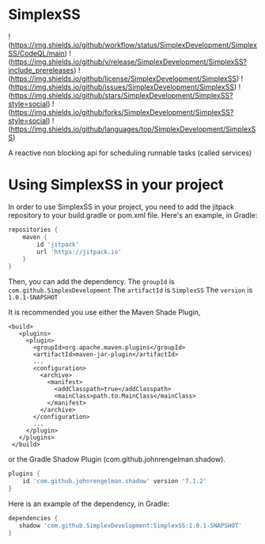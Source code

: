 # SimplexSS
 !(https://img.shields.io/github/workflow/status/SimplexDevelopment/SimplexSS/CodeQL/main) !(https://img.shields.io/github/v/release/SimplexDevelopment/SimplexSS?include_prereleases) !(https://img.shields.io/github/license/SimplexDevelopment/SimplexSS) !(https://img.shields.io/github/issues/SimplexDevelopment/SimplexSS) !(https://img.shields.io/github/stars/SimplexDevelopment/SimplexSS?style=social) !(https://img.shields.io/github/forks/SimplexDevelopment/SimplexSS?style=social) !(https://img.shields.io/github/languages/top/SimplexDevelopment/SimplexSS)

 A reactive non blocking api for scheduling runnable tasks (called services)
 
# Using SimplexSS in your project
 In order to use SimplexSS in your project, you need to add the jitpack repository to your build.gradle or pom.xml file.
 Here's an example, in Gradle:
 
 ```gradle
 repositories {
     maven {
         id 'jitpack'
         url 'https://jitpack.io'
     }
 }
 ```
 
 Then, you can add the dependency.
 The `groupId` is `com.github.SimplexDevelopment`
 The `artifactId` is `SimplexSS`
 The `version` is `1.0.1-SNAPSHOT`
 
 It is recommended you use either the Maven Shade Plugin, 
 
 ```maven
 <build>
    <plugins>
      <plugin>
        <groupId>org.apache.maven.plugins</groupId>
        <artifactId>maven-jar-plugin</artifactId>
        ...
        <configuration>
          <archive>
            <manifest>
              <addClasspath>true</addClasspath>
              <mainClass>path.to.MainClass</mainClass>
            </manifest>
          </archive>
        </configuration>
        ...
      </plugin>
    </plugins>
  </build>
  ```
  
 or the Gradle Shadow Plugin (com.github.johnrengelman.shadow).
 
 ```gradle
 plugins {
     id 'com.github.johnrengelman.shadow' version '7.1.2'
 }
 ```
 
 Here is an example of the dependency, in Gradle:
 ```gradle
 dependencies {
    shadow 'com.github.SimplexDevelopment:SimplexSS:1.0.1-SNAPSHOT'
 }
 ```
